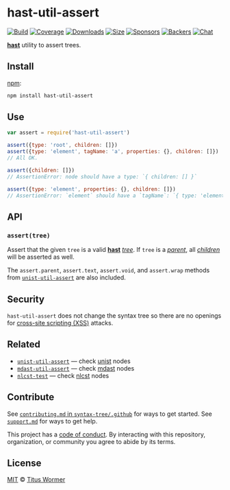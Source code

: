 # hast-util-assert

[![Build][build-badge]][build]
[![Coverage][coverage-badge]][coverage]
[![Downloads][downloads-badge]][downloads]
[![Size][size-badge]][size]
[![Sponsors][sponsors-badge]][collective]
[![Backers][backers-badge]][collective]
[![Chat][chat-badge]][chat]

[**hast**][hast] utility to assert trees.

## Install

[npm][]:

```sh
npm install hast-util-assert
```

## Use

```js
var assert = require('hast-util-assert')

assert({type: 'root', children: []})
assert({type: 'element', tagName: 'a', properties: {}, children: []})
// All OK.

assert({children: []})
// AssertionError: node should have a type: `{ children: [] }`

assert({type: 'element', properties: {}, children: []})
// AssertionError: `element` should have a `tagName`: `{ type: 'element', properties: {}, children: [] }`
```

## API

### `assert(tree)`

Assert that the given `tree` is a valid [**hast**][hast] [*tree*][tree].
If `tree` is a [*parent*][parent], all [*children*][child] will be asserted as
well.

The `assert.parent`, `assert.text`, `assert.void`, and `assert.wrap`
methods from [`unist-util-assert`][unist-util-assert] are also included.

## Security

`hast-util-assert` does not change the syntax tree so there are no openings for
[cross-site scripting (XSS)][xss] attacks.

## Related

*   [`unist-util-assert`][unist-util-assert]
    — check [unist](https://github.com/syntax-tree/unist) nodes
*   [`mdast-util-assert`](https://github.com/syntax-tree/mdast-util-assert)
    — check [mdast](https://github.com/syntax-tree/mdast) nodes
*   [`nlcst-test`](https://github.com/syntax-tree/nlcst-test)
    — check [nlcst](https://github.com/syntax-tree/nlcst) nodes

## Contribute

See [`contributing.md` in `syntax-tree/.github`][contributing] for ways to get
started.
See [`support.md`][support] for ways to get help.

This project has a [code of conduct][coc].
By interacting with this repository, organization, or community you agree to
abide by its terms.

## License

[MIT][license] © [Titus Wormer][author]

<!-- Definitions -->

[build-badge]: https://img.shields.io/travis/syntax-tree/hast-util-assert.svg

[build]: https://travis-ci.org/syntax-tree/hast-util-assert

[coverage-badge]: https://img.shields.io/codecov/c/github/syntax-tree/hast-util-assert.svg

[coverage]: https://codecov.io/github/syntax-tree/hast-util-assert

[downloads-badge]: https://img.shields.io/npm/dm/hast-util-assert.svg

[downloads]: https://www.npmjs.com/package/hast-util-assert

[size-badge]: https://img.shields.io/bundlephobia/minzip/hast-util-assert.svg

[size]: https://bundlephobia.com/result?p=hast-util-assert

[sponsors-badge]: https://opencollective.com/unified/sponsors/badge.svg

[backers-badge]: https://opencollective.com/unified/backers/badge.svg

[collective]: https://opencollective.com/unified

[chat-badge]: https://img.shields.io/badge/chat-spectrum-7b16ff.svg

[chat]: https://spectrum.chat/unified/syntax-tree

[npm]: https://docs.npmjs.com/cli/install

[license]: license

[author]: https://wooorm.com

[contributing]: https://github.com/syntax-tree/.github/blob/HEAD/contributing.md

[support]: https://github.com/syntax-tree/.github/blob/HEAD/support.md

[coc]: https://github.com/syntax-tree/.github/blob/HEAD/code-of-conduct.md

[unist-util-assert]: https://github.com/syntax-tree/unist-util-assert

[tree]: https://github.com/syntax-tree/unist#tree

[parent]: https://github.com/syntax-tree/unist#parent-1

[child]: https://github.com/syntax-tree/unist#child

[hast]: https://github.com/syntax-tree/hast

[xss]: https://en.wikipedia.org/wiki/Cross-site_scripting
